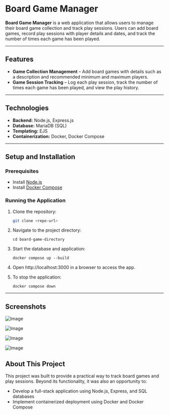 # Board Game Manager

**Board Game Manager** is a web application that allows users to manage their board game collection and track play sessions. Users can add board games, record play sessions with player details and dates, and track the number of times each game has been played.

---

## Features
- **Game Collection Management** – Add board games with details such as a description and recommended minimum and maximum players.
- **Game Session Tracking** – Log each play session, track the number of times each game has been played, and view the play history.

---

## Technologies
- **Backend:** Node.js, Express.js
- **Database:** MariaDB (SQL)
- **Templating:** EJS
- **Containerization:** Docker, Docker Compose

---

## Setup and Installation

### Prerequisites
- Install [Node.js](https://nodejs.org/en/)
- Install [Docker Compose](https://docs.docker.com/compose/)

### Running the Application

1. Clone the repository:
    ```sh
    git clone <repo-url>

2. Navigate to the project directory:
    ```
    cd board-game-directory
    ```

3. Start the database and application:
    ```
    docker compose up --build
    ```

4. Open http://localhost:3000 in a browser to access the app.

5. To stop the application:
    ```
    docker compose down
    ```

---

## Screenshots

![Image](https://github.com/user-attachments/assets/eac4e5f8-628d-4845-a1fd-4324d461641a)

![Image](https://github.com/user-attachments/assets/5f135f13-e23c-4324-a12f-71526eb6311c)

![Image](https://github.com/user-attachments/assets/7425936c-d7f4-4977-94a3-c99b4996cee0)

![Image](https://github.com/user-attachments/assets/1f7cb825-8b82-4e00-bae0-449b87d646a2)


## About This Project

This project was built to provide a practical way to track board games and play sessions. Beyond its functionality, it was also an opportunity to:

- Develop a full-stack application using Node.js, Express, and SQL databases
- Implement containerized deployment using Docker and Docker Compose
